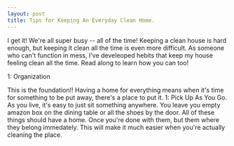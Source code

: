 ```yaml
---
layout: post
title: Tips for Keeping An Everyday Clean Home.
---  
```


I get it! We're all super busy -- all of the time! Keeping a clean house is hard enough, but keeping it clean all the time is even more difficult. As someone who can't function in mess, I've develeoped hebits that keep my house feeling clean all the time. Read along to learn how you can too!  

1: Organization   

This is the foundation!! Having a home for everything means when it's time for something to be put away, there's a place to put it.
1: Pick Up As You Go.
As you live, it's easy to just sit something anywhere. You leave you empty amazon box on the dining table or all the shoes by the door. All of these things should have a home. Once you're done with them, but them where they belong immedately. This will make it much easier when you're actually cleaning the place.
